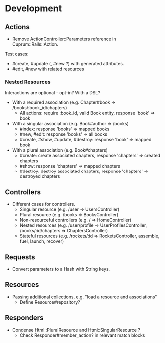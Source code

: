 # Development

## Actions

- Remove ActionController::Parameters reference in Cuprum::Rails::Action.

Test cases:

- #create, #update (, #new ?) with generated attributes.
- #edit, #new with related resources

### Nested Resources

Interactions are optional - opt-in? With a DSL?

- With a required association (e.g. Chapter#book => /books/:book_id/chapters)
  - All actions: require :book_id, valid Book entity, response 'book' => book
- With a singular association (e.g. Book#author => /books)
  - #index: response 'books' => mapped books
  - #new, #edit: response 'books' => all books
  - #create, #show, #update, #destroy: response 'book' => mapped book
- With a plural association (e.g. Book#chapters)
  - #create: create associated chapters, response 'chapters' => created chapters
  - #show: response 'chapters' => mapped chapters
  - #destroy: destroy associated chapters, response 'chapters' => destroyed chapters

## Controllers

- Different cases for controllers.
  - Singular resource (e.g. /user => UsersController)
  - Plural resource (e.g. /books => BooksController)
  - Non-resourceful controllers (e.g. / => HomeController)
  - Nested resources (e.g. /user/profile => UserProfilesController, /books/:id/chapters => ChaptersController)
  - Stateful resources (e.g. /rockets/:id => RocketsController, assemble, fuel, launch, recover)

## Requests

- Convert parameters to a Hash with String keys.

## Resources

- Passing additional collections, e.g. "load a resource and associations"
  - Define Resource#repository?

## Responders

- Condense Html::PluralResource and Html::SingularResource ?
  - Check Responder#member_action? in relevant match blocks
